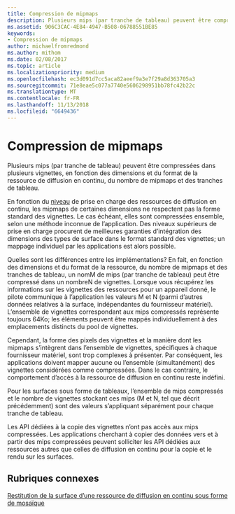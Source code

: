 ```yaml
---
title: Compression de mipmaps
description: Plusieurs mips (par tranche de tableau) peuvent être compressées dans plusieurs vignettes, en fonction des dimensions et du format de la ressource de diffusion en continu, du nombre de mipmaps et des tranches de tableau.
ms.assetid: 906C3CAC-4E84-4947-B508-06788551BE85
keywords:
- Compression de mipmaps
author: michaelfromredmond
ms.author: mithom
ms.date: 02/08/2017
ms.topic: article
ms.localizationpriority: medium
ms.openlocfilehash: ec3d091d7cc5aca82aeef9a3e7f29a8d363705a3
ms.sourcegitcommit: 71e8eae5c077a7740e5606298951bb78fc42b22c
ms.translationtype: MT
ms.contentlocale: fr-FR
ms.lasthandoff: 11/13/2018
ms.locfileid: "6649436"
---
```

# <a name="mipmap-packing"></a>Compression de mipmaps


Plusieurs mips (par tranche de tableau) peuvent être compressées dans plusieurs vignettes, en fonction des dimensions et du format de la ressource de diffusion en continu, du nombre de mipmaps et des tranches de tableau.

En fonction du [niveau](streaming-resources-features-tiers.md) de prise en charge des ressources de diffusion en continu, les mipmaps de certaines dimensions ne respectent pas la forme standard des vignettes. Le cas échéant, elles sont compressées ensemble, selon une méthode inconnue de l’application. Des niveaux supérieurs de prise en charge procurent de meilleures garanties d’intégration des dimensions des types de surface dans le format standard des vignettes; un mappage individuel par les applications est alors possible.

Quelles sont les différences entre les implémentations? En fait, en fonction des dimensions et du format de la ressource, du nombre de mipmaps et des tranches de tableau, un nomM de mips (par tranche de tableau) peut être compressé dans un nombreN de vignettes. Lorsque vous récupérez les informations sur les vignettes des ressources pour un appareil donné, le pilote communique à l’application les valeurs M et N (parmi d’autres données relatives à la surface, indépendantes du fournisseur matériel). L’ensemble de vignettes correspondant aux mips compressés représente toujours 64Ko; les éléments peuvent être mappés individuellement à des emplacements distincts du pool de vignettes.

Cependant, la forme des pixels des vignettes et la manière dont les mipmaps s’intègrent dans l’ensemble de vignettes, spécifiques à chaque fournisseur matériel, sont trop complexes à présenter. Par conséquent, les applications doivent mapper aucune ou l’ensemble (simultanément) des vignettes considérées comme compressées. Dans le cas contraire, le comportement d’accès à la ressource de diffusion en continu reste indéfini.

Pour les surfaces sous forme de tableaux, l’ensemble de mips compressés et le nombre de vignettes stockant ces mips (M et N, tel que décrit précédemment) sont des valeurs s’appliquant séparément pour chaque tranche de tableau.

Les API dédiées à la copie des vignettes n’ont pas accès aux mips compressées. Les applications cherchant à copier des données vers et à partir des mips compressées peuvent solliciter les API dédiées aux ressources autres que celles de diffusion en continu pour la copie et le rendu sur les surfaces.

## <a name="span-idrelated-topicsspanrelated-topics"></a><span id="related-topics"></span>Rubriques connexes


[Restitution de la surface d’une ressource de diffusion en continu sous forme de mosaïque](how-a-streaming-resource-s-area-is-tiled.md)

 

 




